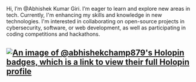 Hi, I’m @Abhishek Kumar Giri. I’m eager to learn and explore new areas in tech. Currently, I'm enhancing my skills and knowledge in new technologies. I'm interested in collaborating on open-source projects in cybersecurity, software, or web development, as well as participating in coding competitions and hackathons.



## [![An image of @abhishekchamp879's Holopin badges, which is a link to view their full Holopin profile](https://holopin.me/abhishekchamp879)](https://holopin.io/@abhishekchamp879)







<!---
AbhishekChamp879/AbhishekChamp879 is a ✨ special ✨ repository because its `README.md` (this file) appears on your GitHub profile.
You can click the Preview link to take a look at your changes.
--->
